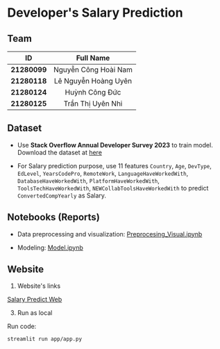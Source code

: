 # Developer's Salary Prediction

## Team

|   **ID**   |       **Full Name**      |
|:------------:|:---------------------:|
| **21280099** | Nguyễn Công Hoài Nam  |
| **21280118** | Lê Nguyễn Hoàng Uyên  |
| **21280124** | Huỳnh Công Đức        |
| **21280125** | Trần Thị Uyên Nhi     |

## Dataset

* Use **Stack Overflow Annual Developer Survey 2023** to train model. Download the dataset at [here](https://insights.stackoverflow.com/survey)

* For Salary prediction purpose, use 11 features `Country`, `Age`, `DevType`, `EdLevel`, `YearsCodePro`, `RemoteWork`,
`LanguageHaveWorkedWith`, `DatabaseHaveWorkedWith`, `PlatformHaveWorkedWith`, `ToolsTechHaveWorkedWith`, `NEWCollabToolsHaveWorkedWith`
to predict `ConvertedCompYearly` as Salary.

## Notebooks (Reports)

* Data preprocessing and visualization: [Preprocesing_Visual.ipynb](notebooks_reports/Preprocesing_Visual.ipynb)

* Modeling: [Model.ipynb](notebooks_reports/Model.ipynb)


## Website

1. Website's links

[Salary Predict Web](https://python-ds-project.streamlit.app)

3. Run as local

Run code:

```
streamlit run app/app.py
```
